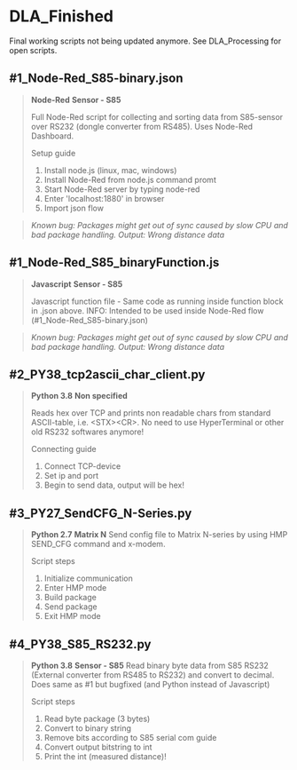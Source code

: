 # DLA_Finished

Final working scripts not being updated anymore. See DLA_Processing for open scripts.

## #1_Node-Red_S85-binary.json
> **Node-Red**
> **Sensor - S85**<br>
>
> Full Node-Red script for collecting and sorting data from S85-sensor over RS232 (dongle converter from RS485). Uses Node-Red Dashboard.
>
> Setup guide
> 1. Install node.js (linux, mac, windows)
> 2. Install Node-Red from node.js command promt
> 3. Start Node-Red server by typing node-red
> 4. Enter 'localhost:1880' in browser
> 5. Import json flow

> *Known bug: Packages might get out of sync caused by slow CPU and bad package handling.*
> *Output: Wrong distance data*

## #1_Node-Red_S85_binaryFunction.js
> **Javascript**
> **Sensor - S85**
>
> Javascript function file - Same code as running inside function block in .json above.
> INFO: Intended to be used inside Node-Red flow (#1_Node-Red_S85-binary.json)

> *Known bug: Packages might get out of sync caused by slow CPU and bad package handling.*
> *Output: Wrong distance data*

## #2_PY38_tcp2ascii_char_client.py
> **Python 3.8**
> **Non specified**
>
> Reads hex over TCP and prints non readable chars from standard ASCII-table, i.e. \<STX\>\<CR\>. No need to use HyperTerminal or other old RS232 softwares anymore!
>
> Connecting guide
> 1. Connect TCP-device
> 2. Set ip and port
> 3. Begin to send data, output will be hex!

## #3_PY27_SendCFG_N-Series.py
> **Python 2.7**
> **Matrix N**
> Send config file to Matrix N-series by using HMP SEND_CFG command and x-modem.
>
> Script steps
> 1. Initialize communication
> 2. Enter HMP mode
> 3. Build package
> 4. Send package
> 5. Exit HMP mode

## #4_PY38_S85_RS232.py
> **Python 3.8**
> **Sensor - S85**
> Read binary byte data from S85 RS232 (External converter from RS485 to RS232) and convert to decimal. Does same as #1 but bugfixed (and Python instead of Javascript)
>
> Script steps
> 1. Read byte package (3 bytes)
> 2. Convert to binary string
> 3. Remove bits according to S85 serial com guide
> 4. Convert output bitstring to int
> 5. Print the int (measured distance)!
